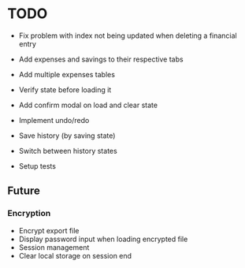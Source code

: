 # TODO

- Fix problem with index not being updated when deleting a financial entry

- Add expenses and savings to their respective tabs

- Add multiple expenses tables

- Verify state before loading it
- Add confirm modal on load and clear state

- Implement undo/redo

- Save history (by saving state)
- Switch between history states

- Setup tests

## Future

### Encryption
- Encrypt export file
- Display password input when loading encrypted file
- Session management
- Clear local storage on session end